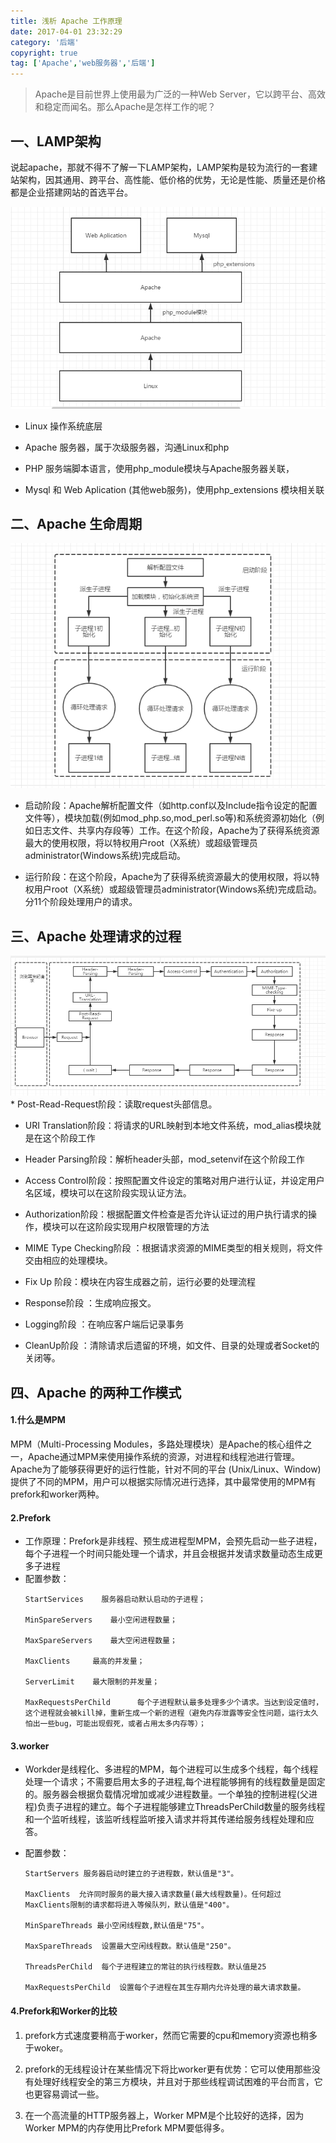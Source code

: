 ```yaml
---
title: 浅析 Apache 工作原理
date: 2017-04-01 23:32:29
category: '后端'
copyright: true
tag: ['Apache','web服务器','后端']
---
```

> Apache是目前世界上使用最为广泛的一种Web Server，它以跨平台、高效和稳定而闻名。那么Apache是怎样工作的呢？

<!-- more -->
## 一、LAMP架构

说起apache，那就不得不了解一下LAMP架构，LAMP架构是较为流行的一套建站架构，因其通用、跨平台、高性能、低价格的优势，无论是性能、质量还是价格都是企业搭建网站的首选平台。

<img src="/img/LAMP架构.png"/>


* Linux 操作系统底层

* Apache 服务器，属于次级服务器，沟通Linux和php
 
* PHP 服务端脚本语言，使用php_module模块与Apache服务器关联，

* Mysql 和 Web Aplication (其他web服务)，使用php_extensions 模块相关联


## 二、Apache 生命周期

<center><img src="/img/Apache生命周期.png"/></center>


* 启动阶段：Apache解析配置文件（如http.conf以及Include指令设定的配置文件等），模块加载(例如mod_php.so,mod_perl.so等)和系统资源初始化（例如日志文件、共享内存段等）工作。在这个阶段，Apache为了获得系统资源最大的使用权限，将以特权用户root（X系统）或超级管理员administrator(Windows系统)完成启动。

* 运行阶段：在这个阶段，Apache为了获得系统资源最大的使用权限，将以特权用户root（X系统）或超级管理员administrator(Windows系统)完成启动。分11个阶段处理用户的请求。

## 三、Apache 处理请求的过程

<img src="/img/Apache请求处理过程.png"/>
* Post-Read-Request阶段：读取request头部信息。

* URI Translation阶段：将请求的URL映射到本地文件系统，mod_alias模块就是在这个阶段工作

* Header Parsing阶段：解析header头部，mod_setenvif在这个阶段工作

* Access Control阶段：按照配置文件设定的策略对用户进行认证，并设定用户名区域，模块可以在这阶段实现认证方法。

* Authorization阶段：根据配置文件检查是否允许认证过的用户执行请求的操作，模块可以在这阶段实现用户权限管理的方法

* MIME Type Checking阶段 ：根据请求资源的MIME类型的相关规则，将文件交由相应的处理模块。

* Fix Up 阶段：模块在内容生成器之前，运行必要的处理流程

* Response阶段 ：生成响应报文。

* Logging阶段 ：在响应客户端后记录事务

* CleanUp阶段 ：清除请求后遗留的环境，如文件、目录的处理或者Socket的关闭等。


## 四、Apache 的两种工作模式

#### 1.什么是MPM

  MPM（Multi-Processing Modules，多路处理模块）是Apache的核心组件之一，Apache通过MPM来使用操作系统的资源，对进程和线程池进行管理。Apache为了能够获得更好的运行性能，针对不同的平台 (Unix/Linux、Window)提供了不同的MPM，用户可以根据实际情况进行选择，其中最常使用的MPM有 prefork和worker两种。

#### 2.Prefork

  * 工作原理：Prefork是非线程、预生成进程型MPM，会预先启动一些子进程，每个子进程一个时间只能处理一个请求，并且会根据并发请求数量动态生成更多子进程
  * 配置参数：
    ```
    StartServices    服务器启动默认启动的子进程；

    MinSpareServers    最小空闲进程数量；

    MaxSpareServers    最大空闲进程数量；

    MaxClients     最高的并发量；

    ServerLimit    最大限制的并发量；

    MaxRequestsPerChild      每个子进程默认最多处理多少个请求。当达到设定值时，这个进程就会被kill掉，重新生成一个新的进程（避免内存泄露等安全性问题，运行太久怕出一些bug，可能出现假死，或者占用太多内存等）；
    ```
#### 3.worker
  * Workder是线程化、多进程的MPM，每个进程可以生成多个线程，每个线程处理一个请求；不需要启用太多的子进程,每个进程能够拥有的线程数量是固定的。服务器会根据负载情况增加或减少进程数量。一个单独的控制进程(父进程)负责子进程的建立。每个子进程能够建立ThreadsPerChild数量的服务线程和一个监听线程，该监听线程监听接入请求并将其传递给服务线程处理和应答。

  * 配置参数：
    ```
    StartServers 服务器启动时建立的子进程数，默认值是"3"。

    MaxClients  允许同时服务的最大接入请求数量(最大线程数量)。任何超过MaxClients限制的请求都将进入等候队列，默认值是"400"。

    MinSpareThreads 最小空闲线程数,默认值是"75"。

    MaxSpareThreads  设置最大空闲线程数。默认值是"250"。

    ThreadsPerChild  每个子进程建立的常驻的执行线程数。默认值是25

    MaxRequestsPerChild  设置每个子进程在其生存期内允许处理的最大请求数量。

    ```

#### 4.Prefork和Worker的比较

  1. prefork方式速度要稍高于worker，然而它需要的cpu和memory资源也稍多于woker。

  2. prefork的无线程设计在某些情况下将比worker更有优势：它可以使用那些没有处理好线程安全的第三方模块，并且对于那些线程调试困难的平台而言，它也更容易调试一些。

  3. 在一个高流量的HTTP服务器上，Worker MPM是个比较好的选择，因为Worker MPM的内存使用比Prefork MPM要低得多。